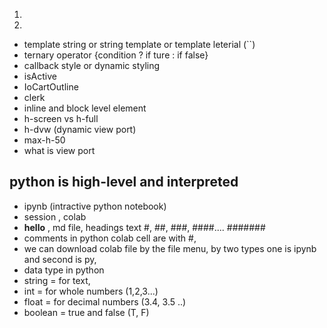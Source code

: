 <!--  2, 9,  -->
1. <MapPin/>
2. <FaCaretDown/>
- template string or string template  or template leterial (``)
- ternary operator {condition ? if ture : if false}
- callback style or dynamic styling
- isActive 
- IoCartOutline
- clerk
- inline and block level element 
- h-screen vs h-full
- h-dvw (dynamic view port)
- max-h-50
- what is view port
<!-- 3, 9 -->
## python is high-level and interpreted
- ipynb (intractive python notebook)
- session , colab
- **hello** , md file, headings text #, ##, ###, ####.... #######
- comments in python colab cell are with #,
- we can download colab file by the file menu, by two types one is ipynb and second is py, 
- data type in python 
- string = for text,
- int = for whole numbers (1,2,3...)
- float = for decimal numbers (3.4, 3.5 ..) 
- boolean = true and false  (T, F)